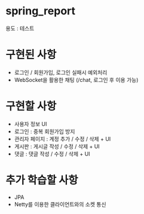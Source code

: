 # spring_report
 
용도 : 테스트

# 구현된 사항
 - 로그인 / 회원가입, 로그인 실패시 예외처리
 - WebSocket을 활용한 채팅 (/chat, 로그인 후 이용 가능)

# 구현할 사항
 - 사용자 정보 UI
 - 로그인 : 중복 회원가입 방지
 - 관리자 페이지 : 계정 추가 / 수정 / 삭제 + UI
 - 게시판 : 게시글 작성 / 수정 / 삭제 + UI
 - 댓글 : 댓글 작성 / 수정 / 삭제 + UI


# 추가 학습할 사항
 - JPA
 - Netty를 이용한 클라이언트와의 소켓 통신
